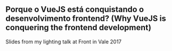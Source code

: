 ## Porque o VueJS está conquistando o desenvolvimento frontend? (Why VueJS is conquering the frontend development)

Slides from my lighting talk at Front in Vale 2017
